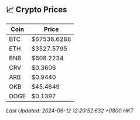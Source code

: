 ## 📈 Crypto Prices

| Coin | Price |
| ---- | ----- |
| BTC | $67536.6288 |
| ETH | $3527.5795 |
| BNB | $608.2234 |
| CRV | $0.3606 |
| ARB | $0.9440 |
| OKB | $45.4649 |
| DOGE | $0.1397 |

_Last Updated: 2024-06-12 12:20:52.632 +0800 HKT_